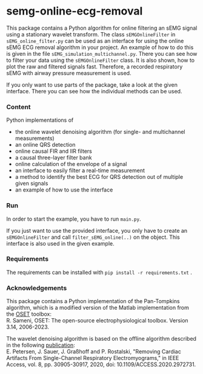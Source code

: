 # semg-online-ecg-removal

This package contains a Python algorithm for online filtering an sEMG signal using a stationary wavelet transform.
The class `sEMGOnlineFilter` in `sEMG_online_filter.py` can be used as an interface for using the online sEMG ECG removal algorithm in your project.
An example of how to do this is given in the file `sEMG_simulation_multichannel.py`. There you can see how to filter your data using the `sEMGOnlineFilter` class.
It is also shown, how to plot the raw and filtered signals fast. Therefore, a recorded respiratory sEMG with airway pressure measurement is used.

If you only want to use parts of the package, take a look at the given interface. There you can see how the individual methods can be used.

### Content
Python implementations of
- the online wavelet denoising algorithm (for single- and multichannel measurements)
- an online QRS detection
- online causal FIR and IIR filters
- a causal three-layer filter bank
- online calculation of the envelope of a signal
- an interface to easily filter a real-time measurement
- a method to identify the best ECG for QRS detection out of multiple given signals
- an example of how to use the interface

### Run
In order to start the example, you have to run `main.py`.

If you just want to use the provided interface, you only have to create an `sEMGOnlineFilter` and call `filter_sEMG_online(..)` on the object.
This interface is also used in the given example.

### Requirements
The requirements can be installed with
``
pip install -r requirements.txt
``
.

### Acknowledgements
This package contains a Python implementation of the Pan-Tompkins algorithm, which is a modified version of the Matlab implementation from the
[OSET](https://github.com/alphanumericslab/OSET) toolbox:  
R. Sameni, OSET: The open-source electrophysiological toolbox. Version 3.14, 2006-2023.

The wavelet denoising algorithm is based on the offline algorithm described in the following [publication](https://ieeexplore.ieee.org/document/8988257):  
E. Petersen, J. Sauer, J. Graßhoff and P. Rostalski, "Removing Cardiac Artifacts From Single-Channel Respiratory Electromyograms," in IEEE Access, vol. 8, pp. 30905-30917, 2020, doi: 10.1109/ACCESS.2020.2972731.
